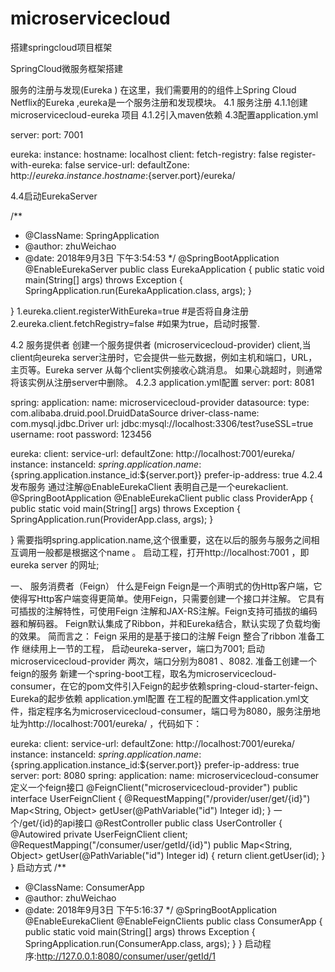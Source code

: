 # microservicecloud
搭建springcloud项目框架

SpringCloud微服务框架搭建

服务的注册与发现(Eureka )
在这里，我们需要用的的组件上Spring Cloud Netflix的Eureka ,eureka是一个服务注册和发现模块。
4.1 服务注册
4.1.1创建microservicecloud-eureka 项目
4.1.2引入maven依赖
4.3配置application.yml

server:
  port: 7001

eureka:
  instance:
    hostname: localhost
  client:
    fetch-registry: false
    register-with-eureka: false
    service-url:
      defaultZone: http://${eureka.instance.hostname}:${server.port}/eureka/
	  
4.4启动EurekaServer

/**
 * @ClassName:       SpringApplication
 * @author:          zhuWeichao
 * @date:            2018年9月3日        下午3:54:53
 */
@SpringBootApplication
@EnableEurekaServer
public class EurekaApplication {
	public static void main(String[] args) throws Exception {
		SpringApplication.run(EurekaApplication.class, args);
	}

}
1.eureka.client.registerWithEureka=true #是否将自身注册
2.eureka.client.fetchRegistry=false #如果为true，启动时报警.

4.2 服务提供者
创建一个服务提供者 (microservicecloud-provider) client,当client向eureka server注册时，它会提供一些元数据，例如主机和端口，URL，主页等。Eureka server 从每个client实例接收心跳消息。 如果心跳超时，则通常将该实例从注册server中删除。
4.2.3 application.yml配置
server:
  port: 8081

spring:
  application:
    name: microservicecloud-provider
  datasource:
    type: com.alibaba.druid.pool.DruidDataSource
    driver-class-name: com.mysql.jdbc.Driver
    url: jdbc:mysql://localhost:3306/test?useSSL=true
    username: root
    password: 123456

eureka:
  client:
    service-url:
      defaultZone: http://localhost:7001/eureka/
  instance:
    instanceId: ${spring.application.name}:${spring.application.instance_id:${server.port}}
    prefer-ip-address: true
4.2.4 发布服务
通过注解@EnableEurekaClient 表明自己是一个eurekaclient.
@SpringBootApplication
@EnableEurekaClient
public class ProviderApp {
	public static void main(String[] args) throws Exception {
		SpringApplication.run(ProviderApp.class, args);
	}

}
需要指明spring.application.name,这个很重要，这在以后的服务与服务之间相互调用一般都是根据这个name 。 启动工程，打开http://localhost:7001 ，即eureka server 的网址;

一、 服务消费者（Feign）
什么是Feign
Feign是一个声明式的伪Http客户端，它使得写Http客户端变得更简单。使用Feign，只需要创建一个接口并注解。
它具有可插拔的注解特性，可使用Feign 注解和JAX-RS注解。Feign支持可插拔的编码器和解码器。
Feign默认集成了Ribbon，并和Eureka结合，默认实现了负载均衡的效果。
简而言之：
Feign 采用的是基于接口的注解
Feign 整合了ribbon
 准备工作
继续用上一节的工程， 启动eureka-server，端口为7001; 启动microservicecloud-provider 两次，端口分别为8081 、8082.
 准备工创建一个feign的服务
新建一个spring-boot工程，取名为microservicecloud-consumer，在它的pom文件引入Feign的起步依赖spring-cloud-starter-feign、Eureka的起步依赖
application.yml配置
在工程的配置文件application.yml文件，指定程序名为microservicecloud-consumer，端口号为8080，服务注册地址为http://localhost:7001/eureka/ ，代码如下：

eureka:
  client:
    service-url:
      defaultZone: http://localhost:7001/eureka/
  instance:
    instanceId: ${spring.application.name}:${spring.application.instance_id:${server.port}}
    prefer-ip-address: true
server:
  port: 8080
spring:
  application:
    name: microservicecloud-consumer
定义一个feign接口
@FeignClient("microservicecloud-provider")
public interface UserFeignClient {
	@RequestMapping("/provider/user/get/{id}")
	Map<String, Object> getUser(@PathVariable("id") Integer id);
}
一个/get/{id}的api接口
@RestController
public class UserController {	
	@Autowired
	private UserFeignClient client;	
	@RequestMapping("/consumer/user/getId/{id}")
	public Map<String, Object> getUser(@PathVariable("id") Integer id) {
		return client.getUser(id);
	}
}
启动方式
/**
 * @ClassName:       ConsumerApp
 * @author:          zhuWeichao
 * @date:            2018年9月3日        下午5:16:37
 */
@SpringBootApplication
@EnableEurekaClient
@EnableFeignClients
public class ConsumerApp {
	public static void main(String[] args) throws Exception {
		SpringApplication.run(ConsumerApp.class, args);
	}
}
启动程序:http://127.0.0.1:8080/consumer/user/getId/1